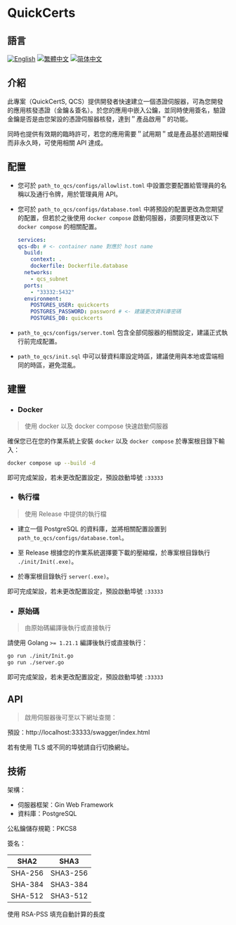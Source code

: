 # QuickCerts

## 語言

<p>
    <a href="./README.md"><img alt="English" src="https://img.shields.io/badge/English-000000?style=for-the-badge"></img></a>
    <a href="./README-zhHant.md"><img alt="繁體中文" src="https://img.shields.io/badge/繁體中文-000000?style=for-the-badge"></img></a>
    <a href="./README-zhHans.md"><img alt="简体中文" src="https://img.shields.io/badge/简体中文-000000?style=for-the-badge"></img></a>
</p>

## 介紹

此專案（QuickCertS, QCS）提供開發者快速建立一個憑證伺服器，可為您開發的應用核發憑證（金鑰＆簽名）。於您的應用中嵌入公鑰，並同時使用簽名，驗證金鑰是否是由您架設的憑證伺服器核發，達到＂產品啟用＂的功能。

同時也提供有效期的臨時許可，若您的應用需要＂試用期＂或是產品基於週期授權而非永久時，可使用相關 API 達成。

## 配置

- 您可於 `path_to_qcs/configs/allowlist.toml` 中設置您要配置給管理員的名稱以及通行令牌，用於管理員用 API。

- 您可於 `path_to_qcs/configs/database.toml` 中將預設的配置更改為您期望的配置，但若於之後使用 `docker compose` 啟動伺服器，須要同樣更改以下 `docker compose` 的相關配置。

  ```yml
  services:
  qcs-db: # <- container name 對應於 host name
    build:
      context: .
      dockerfile: Dockerfile.database
    networks:
      - qcs_subnet
    ports:
      - "33332:5432"
    environment:
      POSTGRES_USER: quickcerts
      POSTGRES_PASSWORD: password # <- 建議更改資料庫密碼
      POSTGRES_DB: quickcerts
  ```

- `path_to_qcs/configs/server.toml` 包含全部伺服器的相關設定，建議正式執行前完成配置。

- `path_to_qcs/init.sql` 中可以替資料庫設定時區，建議使用與本地或雲端相同的時區，避免混亂。

## 建置

- ### Docker

> 使用 docker 以及 docker compose 快速啟動伺服器

確保您已在您的作業系統上安裝 `docker` 以及 `docker compose` 於專案根目錄下輸入：

```sh
docker compose up --build -d
```

即可完成架設，若未更改配置設定，預設啟動埠號 `:33333`

- ### 執行檔

> 使用 Release 中提供的執行檔

- 建立一個 PostgreSQL 的資料庫，並將相關配置設置到 `path_to_qcs/configs/database.toml`。

- 至 Release 根據您的作業系統選擇要下載的壓縮檔，於專案根目錄執行 `./init/Init(.exe)`。

- 於專案根目錄執行 `server(.exe)`。

即可完成架設，若未更改配置設定，預設啟動埠號 `:33333`

- ### 原始碼

> 由原始碼編譯後執行或直接執行

請使用 Golang `>= 1.21.1` 編譯後執行或直接執行：

```sh
go run ./init/Init.go
go run ./server.go
```

即可完成架設，若未更改配置設定，預設啟動埠號 `:33333`

## API

> 啟用伺服器後可至以下網址查閱：

預設：http://localhost:33333/swagger/index.html

若有使用 TLS 或不同的埠號請自行切換網址。

## 技術

架構：

- 伺服器框架：Gin Web Framework
- 資料庫：PostgreSQL

公私鑰儲存規範：PKCS8

簽名：

| SHA2    | SHA3     |
| ------- | -------- |
| SHA-256 | SHA3-256 |
| SHA-384 | SHA3-384 |
| SHA-512 | SHA3-512 |

使用 RSA-PSS 填充自動計算的長度
